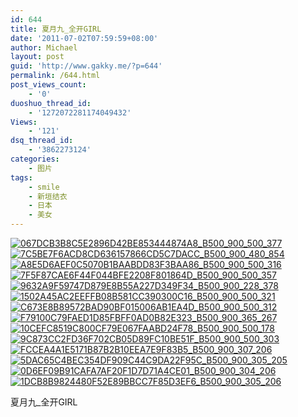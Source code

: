 ```yaml
---
id: 644
title: 夏月九_全开GIRL
date: '2011-07-02T07:59:59+08:00'
author: Michael
layout: post
guid: 'http://www.gakky.me/?p=644'
permalink: /644.html
post_views_count:
    - '0'
duoshuo_thread_id:
    - '1272072281174049432'
Views:
    - '121'
dsq_thread_id:
    - '3862273124'
categories:
    - 图片
tags:
    - smile
    - 新垣结衣
    - 日本
    - 美女
---
```


[![067DCB3B8C5E2896D42BE853444874A8_B500_900_500_377](http://www.yui-aragaki.org/wp-content/uploads/img/067DCB3B8C5E2896D42BE853444874A8_B500_900_500_377.jpeg)](http://www.yui-aragaki.org/wp-content/uploads/img/067DCB3B8C5E2896D42BE853444874A8_B1280_1280_623_470.jpeg) [![7C5BE7F6ACD8CD636157866CD5C7DACC_B500_900_480_854](http://www.yui-aragaki.org/wp-content/uploads/img/7C5BE7F6ACD8CD636157866CD5C7DACC_B500_900_480_854.jpeg)](http://www.yui-aragaki.org/wp-content/uploads/img/7C5BE7F6ACD8CD636157866CD5C7DACC_B1280_1280_480_854.jpeg) [![A8E5D6AEF0C5070B1BAABDD83F3BAA86_B500_900_500_316](http://www.yui-aragaki.org/wp-content/uploads/img/A8E5D6AEF0C5070B1BAABDD83F3BAA86_B500_900_500_316.jpeg)](http://www.yui-aragaki.org/wp-content/uploads/img/A8E5D6AEF0C5070B1BAABDD83F3BAA86_B1280_1280_898_569.jpeg) [![7F5F87CAE6F44F044BFE2208F801864D_B500_900_500_357](http://www.yui-aragaki.org/wp-content/uploads/img/7F5F87CAE6F44F044BFE2208F801864D_B500_900_500_357.jpeg)](http://www.yui-aragaki.org/wp-content/uploads/img/7F5F87CAE6F44F044BFE2208F801864D_B1280_1280_631_451.jpeg) [![9632A9F59747D879E8B55A227D349F34_B500_900_228_378](http://www.yui-aragaki.org/wp-content/uploads/img/9632A9F59747D879E8B55A227D349F34_B500_900_228_378.png)](http://www.yui-aragaki.org/wp-content/uploads/img/9632A9F59747D879E8B55A227D349F34_B1280_1280_228_378.png) [![1502A45AC2EEFFB08B581CC390300C16_B500_900_500_321](http://www.yui-aragaki.org/wp-content/uploads/img/1502A45AC2EEFFB08B581CC390300C16_B500_900_500_321.jpeg)](http://www.yui-aragaki.org/wp-content/uploads/img/1502A45AC2EEFFB08B581CC390300C16_B1280_1280_879_566.jpeg) [![C673E8B89572BAD90BF015006AB1EA4D_B500_900_500_312](http://www.yui-aragaki.org/wp-content/uploads/img/C673E8B89572BAD90BF015006AB1EA4D_B500_900_500_312.jpeg)](http://www.yui-aragaki.org/wp-content/uploads/img/C673E8B89572BAD90BF015006AB1EA4D_B1280_1280_901_563.jpeg) [![F79100C79FAED1D85FBFF0AD0B82E323_B500_900_365_267](http://www.yui-aragaki.org/wp-content/uploads/img/F79100C79FAED1D85FBFF0AD0B82E323_B500_900_365_267.jpeg)](http://www.yui-aragaki.org/wp-content/uploads/img/F79100C79FAED1D85FBFF0AD0B82E323_B1280_1280_365_267.jpeg) [![10CEFC8519C800CF79E067FAABD24F78_B500_900_500_178](http://www.yui-aragaki.org/wp-content/uploads/img/10CEFC8519C800CF79E067FAABD24F78_B500_900_500_178.png)](http://www.yui-aragaki.org/wp-content/uploads/img/10CEFC8519C800CF79E067FAABD24F78_B1280_1280_931_332.png) [![9C873CC2FD36F702CB05D89FC10BE51F_B500_900_500_303](http://www.yui-aragaki.org/wp-content/uploads/img/9C873CC2FD36F702CB05D89FC10BE51F_B500_900_500_303.jpeg)](http://www.yui-aragaki.org/wp-content/uploads/img/9C873CC2FD36F702CB05D89FC10BE51F_B1280_1280_606_368.jpeg) [![FCCEA4A1E5171B87B2B10EEA7E9F83B5_B500_900_307_206](http://www.yui-aragaki.org/wp-content/uploads/img/FCCEA4A1E5171B87B2B10EEA7E9F83B5_B500_900_307_206.png)](http://www.yui-aragaki.org/wp-content/uploads/img/FCCEA4A1E5171B87B2B10EEA7E9F83B5_B1280_1280_307_206.png) [![5DAC65C4BEC354DF909C44C9DA22F95C_B500_900_305_205](http://www.yui-aragaki.org/wp-content/uploads/img/5DAC65C4BEC354DF909C44C9DA22F95C_B500_900_305_205.png)](http://www.yui-aragaki.org/wp-content/uploads/img/5DAC65C4BEC354DF909C44C9DA22F95C_B1280_1280_305_205.png) [![0D6EF09B91CAFA7AF20F1D7D71A4CE01_B500_900_304_206](http://www.yui-aragaki.org/wp-content/uploads/img/0D6EF09B91CAFA7AF20F1D7D71A4CE01_B500_900_304_206.png)](http://www.yui-aragaki.org/wp-content/uploads/img/0D6EF09B91CAFA7AF20F1D7D71A4CE01_B1280_1280_304_206.png) [![1DCB8B9824480F52E89BBCC7F85D3EF6_B500_900_305_206](http://www.yui-aragaki.org/wp-content/uploads/img/1DCB8B9824480F52E89BBCC7F85D3EF6_B500_900_305_206.png)](http://www.yui-aragaki.org/wp-content/uploads/img/1DCB8B9824480F52E89BBCC7F85D3EF6_B1280_1280_305_206.png)

夏月九\_全开GIRL